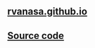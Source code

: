 ## [rvanasa.github.io](https://rvanasa.github.io/)

## [Source code](https://github.com/rvanasa/resume)